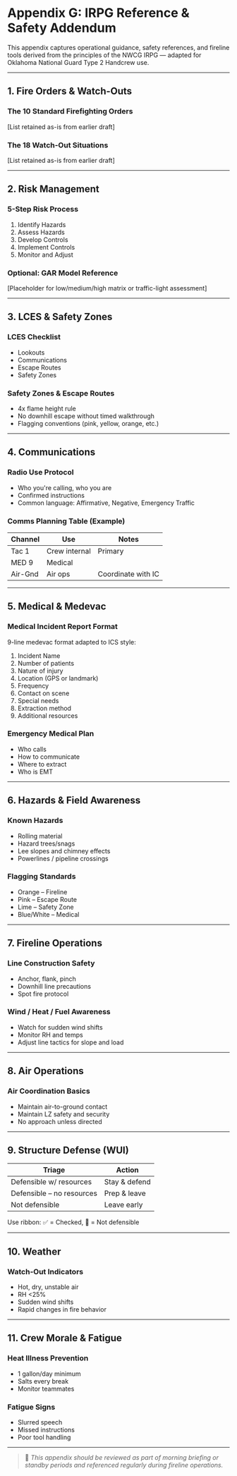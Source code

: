 # Appendix G: IRPG Reference & Safety Addendum

This appendix captures operational guidance, safety references, and fireline tools derived from the principles of the NWCG IRPG — adapted for Oklahoma National Guard Type 2 Handcrew use.

---

## 1. Fire Orders & Watch-Outs

### The 10 Standard Firefighting Orders
[List retained as-is from earlier draft]

### The 18 Watch-Out Situations
[List retained as-is from earlier draft]

---

## 2. Risk Management

### 5-Step Risk Process
1. Identify Hazards
2. Assess Hazards
3. Develop Controls
4. Implement Controls
5. Monitor and Adjust

### Optional: GAR Model Reference
[Placeholder for low/medium/high matrix or traffic-light assessment]

---

## 3. LCES & Safety Zones

### LCES Checklist
- Lookouts
- Communications
- Escape Routes
- Safety Zones

### Safety Zones & Escape Routes
- 4x flame height rule
- No downhill escape without timed walkthrough
- Flagging conventions (pink, yellow, orange, etc.)

---

## 4. Communications

### Radio Use Protocol
- Who you're calling, who you are
- Confirmed instructions
- Common language: Affirmative, Negative, Emergency Traffic

### Comms Planning Table (Example)
| Channel | Use | Notes |
|---------|-----|-------|
| Tac 1 | Crew internal | Primary |
| MED 9 | Medical | |
| Air-Gnd | Air ops | Coordinate with IC |

---

## 5. Medical & Medevac

### Medical Incident Report Format
9-line medevac format adapted to ICS style:
1. Incident Name  
2. Number of patients  
3. Nature of injury  
4. Location (GPS or landmark)  
5. Frequency  
6. Contact on scene  
7. Special needs  
8. Extraction method  
9. Additional resources

### Emergency Medical Plan
- Who calls
- How to communicate
- Where to extract
- Who is EMT

---

## 6. Hazards & Field Awareness

### Known Hazards
- Rolling material
- Hazard trees/snags
- Lee slopes and chimney effects
- Powerlines / pipeline crossings

### Flagging Standards
- Orange – Fireline
- Pink – Escape Route
- Lime – Safety Zone
- Blue/White – Medical

---

## 7. Fireline Operations

### Line Construction Safety
- Anchor, flank, pinch
- Downhill line precautions
- Spot fire protocol

### Wind / Heat / Fuel Awareness
- Watch for sudden wind shifts
- Monitor RH and temps
- Adjust line tactics for slope and load

---

## 8. Air Operations

### Air Coordination Basics
- Maintain air-to-ground contact
- Maintain LZ safety and security
- No approach unless directed

---

## 9. Structure Defense (WUI)

| Triage | Action |
|--------|--------|
| Defensible w/ resources | Stay & defend |
| Defensible – no resources | Prep & leave |
| Not defensible | Leave early |

Use ribbon: ✅ = Checked, 🚫 = Not defensible

---

## 10. Weather

### Watch-Out Indicators
- Hot, dry, unstable air
- RH <25%
- Sudden wind shifts
- Rapid changes in fire behavior

---

## 11. Crew Morale & Fatigue

### Heat Illness Prevention
- 1 gallon/day minimum
- Salts every break
- Monitor teammates

### Fatigue Signs
- Slurred speech
- Missed instructions
- Poor tool handling

---

> 🔹 *This appendix should be reviewed as part of morning briefing or standby periods and referenced regularly during fireline operations.*
